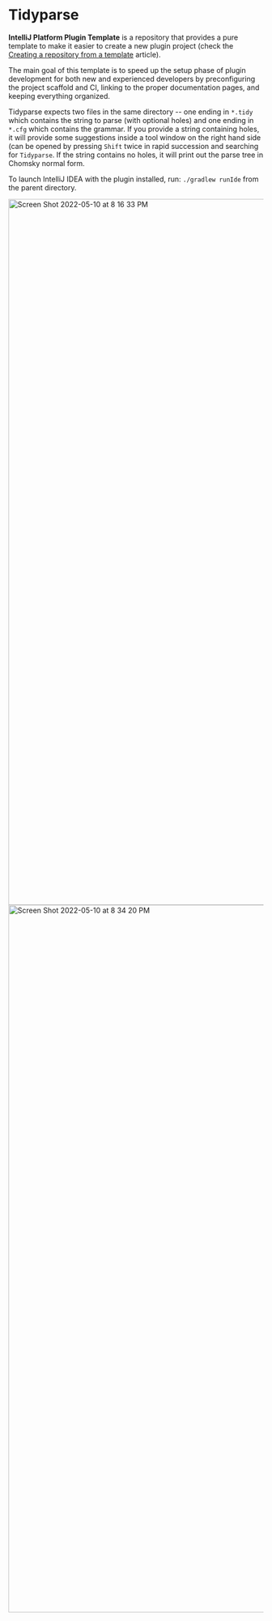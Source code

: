 # Tidyparse

<!-- Plugin description -->
**IntelliJ Platform Plugin Template** is a repository that provides a pure template to make it easier to create a new plugin project (check the [Creating a repository from a template][gh:template] article).

The main goal of this template is to speed up the setup phase of plugin development for both new and experienced developers by preconfiguring the project scaffold and CI, linking to the proper documentation pages, and keeping everything organized.

[gh:template]: https://docs.github.com/en/repositories/creating-and-managing-repositories/creating-a-repository-from-a-template
<!-- Plugin description end -->

Tidyparse expects two files in the same directory -- one ending in `*.tidy` which contains the string to parse (with optional holes) and one ending in `*.cfg` which contains the grammar. If you provide a string containing holes, it will provide some suggestions inside a tool window on the right hand side (can be opened by pressing `Shift` twice in rapid succession and searching for `Tidyparse`. If the string contains no holes, it will print out the parse tree in Chomsky normal form.

To launch IntelliJ IDEA with the plugin installed, run: `./gradlew runIde` from the parent directory.

<img width="1395" alt="Screen Shot 2022-05-10 at 8 16 33 PM" src="https://user-images.githubusercontent.com/175716/167747603-e2bed035-0232-4da7-95fd-f8909fc0eb9a.png">

<img width="1398" alt="Screen Shot 2022-05-10 at 8 34 20 PM" src="https://user-images.githubusercontent.com/175716/167747605-9226f7de-5d92-43b7-bb3b-5300b5320b56.png">

